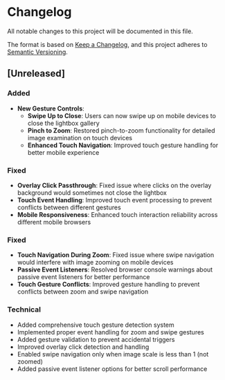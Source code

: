 # Changelog

All notable changes to this project will be documented in this file.

The format is based on [Keep a Changelog](https://keepachangelog.com/en/1.0.0/),
and this project adheres to [Semantic Versioning](https://semver.org/spec/v2.0.0.html).

## [Unreleased]

### Added
- **New Gesture Controls**:
  - **Swipe Up to Close**: Users can now swipe up on mobile devices to close the lightbox gallery
  - **Pinch to Zoom**: Restored pinch-to-zoom functionality for detailed image examination on touch devices
  - **Enhanced Touch Navigation**: Improved touch gesture handling for better mobile experience

### Fixed
- **Overlay Click Passthrough**: Fixed issue where clicks on the overlay background would sometimes not close the lightbox
- **Touch Event Handling**: Improved touch event processing to prevent conflicts between different gestures
- **Mobile Responsiveness**: Enhanced touch interaction reliability across different mobile browsers

### Fixed
- **Touch Navigation During Zoom**: Fixed issue where swipe navigation would interfere with image zooming on mobile devices
- **Passive Event Listeners**: Resolved browser console warnings about passive event listeners for better performance
- **Touch Gesture Conflicts**: Improved gesture handling to prevent conflicts between zoom and swipe navigation

### Technical
- Added comprehensive touch gesture detection system
- Implemented proper event handling for zoom and swipe gestures
- Added gesture validation to prevent accidental triggers
- Improved overlay click detection and handling
- Enabled swipe navigation only when image scale is less than 1 (not zoomed)
- Added passive event listener options for better scroll performance
